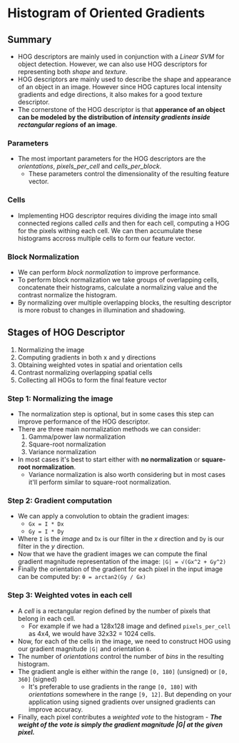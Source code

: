 # Histogram of Oriented Gradients
## Summary
* HOG descriptors are mainly used in conjunction with a _Linear SVM_ for object detection. However, we can also use HOG descriptors for representing both *shape* and *texture*.
* HOG descriptors are mainly used to describe the shape and appearance of an object in an image. However since HOG captures local intensity gradients and edge directions, it also makes for a good texture descriptor.
* The cornerstone of the HOG descriptor is that **apperance of an object can be modeled by the distribution of _intensity gradients inside rectangular regions_ of an image**.
### Parameters
* The most important parameters for the HOG descriptors are the *orientations*, *pixels_per_cell* and *cells_per_block*.
  * These parameters control the dimensionality of the resulting feature vector.
### Cells
* Implementing HOG descriptor requires dividing the image into small connected regions called *cells* and then for each cell, computing a HOG for the pixels withing each cell. We can then accumulate these histograms accross multiple cells to form our feature vector.
### Block Normalization
* We can perform *block normalization* to improve performance.
* To perform block normalization we take groups of overlapping cells, concatenate their histograms, calculate a normalizing value and the contrast normalize the histogram.
* By normalizing over multiple overlapping blocks, the resulting descriptor is more robust to changes in illumination and shadowing.
## Stages of HOG Descriptor
1. Normalizing the image
2. Computing gradients in both x and y directions
3. Obtaining weighted votes in spatial and orientation cells
4. Contrast normalizing overlapping spatial cells
5. Collecting all HOGs to form the final feature vector
### Step 1: Normalizing the image
* The normalization step is optional, but in some cases this step can improve performance of the HOG descriptor.
* There are three main normalization methods we can consider:
  1. Gamma/power law normalization
  2. Square-root normalization
  3. Variance normalization
* In most cases it's best to start either with **no normalization** or **square-root normalization**.
  * Variance normalization is also worth considering but in most cases it'll perform similar to square-root normalization.
### Step 2: Gradient computation
* We can apply a convolution to obtain the gradient images:
  * `Gx = I * Dx`
  * `Gy = I * Dy`
* Where `I` is the _image_ and `Dx` is our filter in the _x_ direction and `Dy` is our filter in the _y_ direction.
* Now that we have the gradient images we can compute the final gradient magnitude representation of the image: `|G| = √(Gx^2 + Gy^2)`
* Finally the orientation of the gradient for each pixel in the input image can be computed by: `θ = arctan2(Gy / Gx)`
### Step 3: Weighted votes in each cell
* A *cell* is a rectangular region defined by the number of pixels that belong in each cell.
  * For example if we had a 128x128 image and defined `pixels_per_cell` as 4x4, we would have 32x32 = 1024 cells.
* Now, for each of the cells in the image, we need to construct  HOG using our gradient magnitude `|G|` and orientation `θ`.
* The number of _orientations_ control the number of _bins_ in the resulting histogram.
* The gradient angle is either within the range `[0, 180]` (unsigned) or `[0, 360]` (signed)
  * It's preferable to use gradients in the range `[0, 180]` with _orientations_ somewhere in the range `[9, 12]`. But depending on your application using signed gradients over unsigned gradients can improve accuracy.
* Finally, each pixel contributes a *weighted vote* to the histogram - **_The weight of the vote is simply the gradient magnitude |G| at the given pixel._**